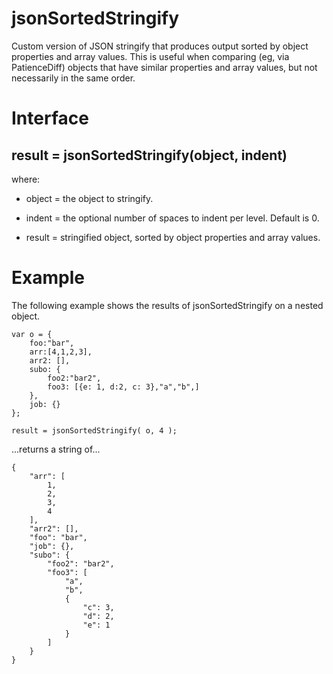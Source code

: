 # jsonSortedStringify
Custom version of JSON stringify that produces output sorted by object properties and array values.  This is useful when comparing (eg, via PatienceDiff) objects that have similar properties and array values, but not necessarily in the same order.

# Interface

## <b>result = jsonSortedStringify(object, indent)</b>

where:<br>
* object = the object to stringify.
* indent = the optional number of spaces to indent per level.  Default is 0.
    
* result = stringified object, sorted by object properties and array values.

# Example
The following example shows the results of jsonSortedStringify on a nested object.
```
var o = { 
    foo:"bar",
    arr:[4,1,2,3],
    arr2: [],
    subo: {
        foo2:"bar2",
        foo3: [{e: 1, d:2, c: 3},"a","b",]
    },
    job: {}
};

result = jsonSortedStringify( o, 4 );
```
...returns a string of...
```
{
    "arr": [
        1,
        2,
        3,
        4
    ],
    "arr2": [],
    "foo": "bar",
    "job": {},
    "subo": {
        "foo2": "bar2",
        "foo3": [
            "a",
            "b",
            {
                "c": 3,
                "d": 2,
                "e": 1
            }
        ]
    }
}
```
